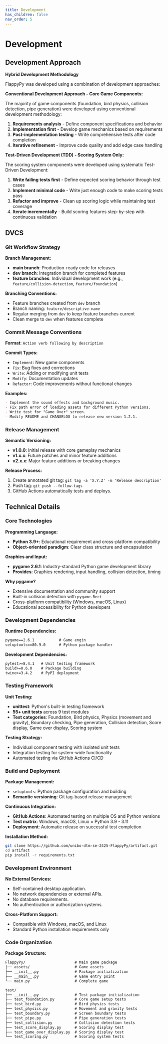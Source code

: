 ```yaml
---
title: Development
has_children: false
nav_order: 5
---
```


# Development

## Development Approach

**Hybrid Development Methodology**

FlappyPy was developed using a combination of development approaches:

**Conventional Development Approach - Core Game Components:**

The majority of game components (foundation, bird physics, collision detection, pipe generation) were developed using conventional development methodology:

1. **Requirements analysis** - Define component specifications and behavior
2. **Implementation first** - Develop game mechanics based on requirements
3. **Post-implementation testing** - Write comprehensive tests after code completion
4. **Iterative refinement** - Improve code quality and add edge case handling

**Test-Driven Development (TDD) - Scoring System Only:**

The scoring system components were developed using systematic Test-Driven Development:

1. **Write failing tests first** - Define expected scoring behavior through test cases
2. **Implement minimal code** - Write just enough code to make scoring tests pass
3. **Refactor and improve** - Clean up scoring logic while maintaining test coverage
4. **Iterate incrementally** - Build scoring features step-by-step with continuous validation

## DVCS

### Git Workflow Strategy

**Branch Management:**
- **main branch**: Production-ready code for releases
- **dev branch**: Integration branch for completed features
- **feature branches**: Individual development work (e.g., `feature/collision-detection`, `feature/foundation`)

**Branching Conventions:**
- Feature branches created from `dev` branch
- Branch naming: `feature/descriptive-name`
- Regular merging from `dev` to keep feature branches current
- Clean merge to `dev` when features complete

### Commit Message Conventions

**Format**: `Action verb following by description`

**Commit Types:**
- `Implement`: New game components
- `Fix`: Bug fixes and corrections
- `Write`: Adding or modifying unit tests
- `Modify`: Documentation updates
- `Refactor`: Code improvements without functional changes

**Examples:**
```markdown
- Implement the sound effects and background music.
- Fix path error of loading assets for different Python versions.
- Write test for "Game Over" screen.
- Modify README and CHANGELOG to release new version 1.2.1.
```

### Release Management

**Semantic Versioning:**
- **v1.0.0**: Initial release with core gameplay mechanics
- **v1.x.x**: Future patches and minor feature additions
- **v2.x.x**: Major feature additions or breaking changes

**Release Process:**
1. Create annotated git tag: `git tag -a 'X.Y.Z' -m 'Release description'`
2. Push tag: `git push --follow-tags`
3. GitHub Actions automatically tests and deploys.

## Technical Details

### Core Technologies

**Programming Language:**
- **Python 3.9+**: Educational requirement and cross-platform compatibility
- **Object-oriented paradigm**: Clear class structure and encapsulation

**Graphics and Input:**
- **pygame 2.6.1**: Industry-standard Python game development library
- **Provides**: Graphics rendering, input handling, collision detection, timing

**Why pygame?**
- Extensive documentation and community support
- Built-in collision detection with `pygame.Rect`
- Cross-platform compatibility (Windows, macOS, Linux)
- Educational accessibility for Python developers

### Development Dependencies

**Runtime Dependencies:**
```markdown
pygame==2.6.1           # Game engin
setuptools==80.9.0      # Python package handler
```

**Development Dependencies:**
```markdown
pytest>=8.4.1   # Unit testing framework
build>=0.6.0    # Package building
twine>=3.4.2    # PyPI deployment
```

### Testing Framework

**Unit Testing:**
- **unittest**: Python's built-in testing framework
- **55+ unit tests** across 9 test modules
- **Test categories**: Foundation, Bird physics, Physics (movement and gravity), Boundary checking, Pipe generation, Collision detection, Score display, Game over display, Scoring system

**Testing Strategy:**
- Individual component testing with isolated unit tests
- Integration testing for system-wide functionality
- Automated testing via GitHub Actions CI/CD

### Build and Deployment

**Package Management:**
- `setuptools`: Python package configuration and building
- **Semantic versioning**: Git tag-based release management

**Continuous Integration:**
- **GitHub Actions**: Automated testing on multiple OS and Python versions
- **Test matrix**: Windows, macOS, Linux × Python 3.9 - 3.11
- **Deployment**: Automatic release on successful test completion

**Installation Method:**
```bash
git clone https://github.com/unibo-dtm-se-2425-FlappyPy/artifact.git
cd artifact
pip install -r requirements.txt
```

### Development Environment

**No External Services:**
- Self-contained desktop application.
- No network dependencies or external APIs.
- No database requirements.
- No authentication or authorization systems.

**Cross-Platform Support:**
- Compatible with Windows, macOS, and Linux
- Standard Python installation requirements only

### Code Organization

**Package Structure:**
```markdown
FlappyPy/                      # Main game package
├── assets/                    # Game assets
├── __init__.py                # Package initialization
├── __main__.py                # Game entry point
└── main.py                    # Complete game

test/
├── __init__.py                # Test package initialization
├── test_foundation.py         # Core game setup tests
├── test_bird.py               # Bird physics tests
├── test_physics.py            # Movement and gravity tests
├── test_boundary.py           # Screen boundary tests
├── test_pipe.py               # Pipe generation tests
├── test_collision.py          # Collision detection tests
├── test_score_display.py      # Scoring display test
├── test_game_over_display.py  # Scoring display test
└── test_scoring.py            # Scoring system tests
```